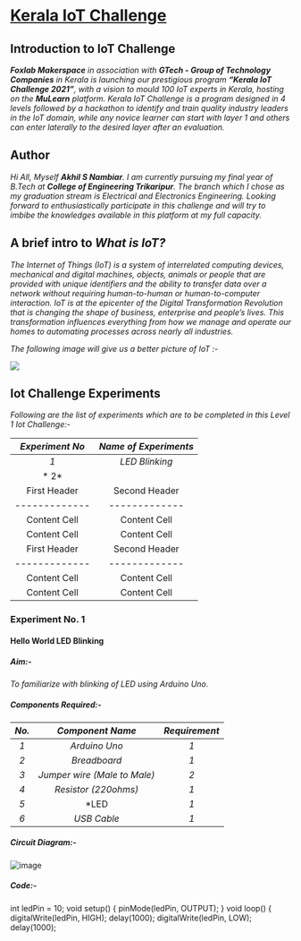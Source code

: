 # <ins><u>Kerala IoT Challenge</u></ins>


## Introduction to IoT Challenge

***Foxlab Makerspace** in association with **GTech - Group of Technology Companies** in Kerala is launching our prestigious program  **“Kerala IoT Challenge 2021”**,  with a vision to mould 100 IoT experts in Kerala, hosting on the **MuLearn** platform. Kerala IoT Challenge is a program designed in 4 levels followed by a hackathon to identify and train quality industry leaders in the IoT domain, while any novice learner can start with layer 1 and others can enter laterally to the desired layer after an evaluation.*


## Author

*Hi All, Myself **Akhil S Nambiar**. I am currently pursuing my final year of B.Tech at **College of Engineering Trikaripur**. The branch which I chose as my graduation stream is Electrical and Electronics Engineering. Looking forward to enthusiastically participate in this challenge and will try to imbibe the knowledges available in this platform at my full capacity.* 


## A brief intro to _What is IoT?_

*The Internet of Things (IoT) is a system of interrelated computing devices, mechanical and digital machines, objects, animals or people that are provided with unique identifiers and the ability to transfer data over a network without requiring human-to-human or human-to-computer interaction. IoT is at the epicenter of the Digital Transformation Revolution that is changing the shape of business, enterprise and people’s lives. This transformation influences everything from how we manage and operate our homes to automating processes across nearly all industries.*

*The following image will give us a better picture of IoT :-* 

<img src="https://user-images.githubusercontent.com/91836479/136671233-fc09dfe1-8324-4423-98a1-829520fd84d1.jpg">

## Iot Challenge Experiments

*Following are the list of experiments which are to be completed in this Level 1 Iot Challenge:-*

| *Experiment No* | *Name of Experiments* |
| :---: | :---: |
| *1* | *LED Blinking*  |
| *    2* |   |
| First Header  | Second Header |
| ------------- | ------------- |
| Content Cell  | Content Cell  |
| Content Cell  | Content Cell  |
| First Header  | Second Header |
| ------------- | ------------- |
| Content Cell  | Content Cell  |
| Content Cell  | Content Cell  |


### Experiment No. 1
#### Hello World LED Blinking
##### *Aim:-*
*To familiarize with blinking of LED using Arduino Uno.*

##### *Components Required:-*

| *No.* | *Component Name* | *Requirement* |
| :---:         |     :---:      |          :---: |
| *1*   | *Arduino Uno*    | *1*    |
| *2*     | *Breadboard*       | *1*    |
| *3*   | *Jumper wire (Male to Male)*     | *2*   |
| *4*   | *Resistor (220ohms)*     | *1*      |
| *5* | *LED  | *1* |
| *6*        | *USB Cable*     |   *1* |

##### *Circuit Diagram:-*

![image](https://user-images.githubusercontent.com/91836479/136679381-599e84b1-a273-495f-b942-5ce70445da4b.png)

##### *Code:-*

int ledPin = 10; <!---// define digital pin 10.--->
void setup()
{
pinMode(ledPin, OUTPUT);<!---// define pin with LED connected as output.--->
}
void loop()
{
digitalWrite(ledPin, HIGH);<!---// set the LED on.--->
delay(1000); <!---// wait for a second.--->
digitalWrite(ledPin, LOW); <!---// set the LED off.--->
delay(1000); <!---// wait for a second--->






